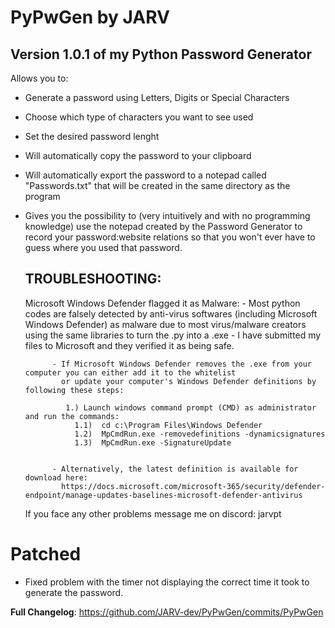 # PyPwGen by JARV

## Version 1.0.1 of my Python Password Generator

Allows you to: <br>
- Generate a password using Letters, Digits or Special Characters <br>
- Choose which type of characters you want to see used <br>
- Set the desired password lenght <br>
- Will automatically copy the password to your clipboard <br>
- Will automatically export the password to a notepad called "Passwords.txt" that will be created in the same directory as the program <br>
- Gives you the possibility to (very intuitively and with no programming knowledge) use the notepad created by the Password Generator to record your password:website relations so that you won't ever have to guess where you used that password. <br>


  ## TROUBLESHOOTING:

    Microsoft Windows Defender flagged it as Malware: 
      - Most python codes are falsely detected by anti-virus softwares (including Microsoft Windows Defender)
        as malware due to most virus/malware creators using the same libraries to turn the .py into a .exe 
      - I have submitted my files to Microsoft and they verified it as being safe. 

            - If Microsoft Windows Defender removes the .exe from your computer you can either add it to the whitelist
              or update your computer's Windows Defender definitions by following these steps: 
            
               1.) Launch windows command prompt (CMD) as administrator and run the commands: 
                 1.1)  cd c:\Program Files\Windows Defender 
                 1.2)  MpCmdRun.exe -removedefinitions -dynamicsignatures
                 1.3)  MpCmdRun.exe -SignatureUpdate
              

            - Alternatively, the latest definition is available for download here: 
              https://docs.microsoft.com/microsoft-365/security/defender-endpoint/manage-updates-baselines-microsoft-defender-antivirus

  If you face any other problems message me on discord: jarvpt

# Patched

 - Fixed problem with the timer not displaying the correct time it took to generate the password.

**Full Changelog**: https://github.com/JARV-dev/PyPwGen/commits/PyPwGen
